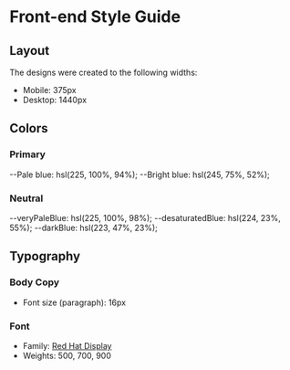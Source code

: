 # Front-end Style Guide

## Layout

The designs were created to the following widths:

- Mobile: 375px
- Desktop: 1440px

## Colors

### Primary

--Pale blue: hsl(225, 100%, 94%);
--Bright blue: hsl(245, 75%, 52%);

### Neutral

--veryPaleBlue: hsl(225, 100%, 98%);
--desaturatedBlue: hsl(224, 23%, 55%);
--darkBlue: hsl(223, 47%, 23%);

## Typography

### Body Copy

- Font size (paragraph): 16px

### Font

- Family: [Red Hat Display](https://fonts.google.com/specimen/Red+Hat+Display)
- Weights: 500, 700, 900
